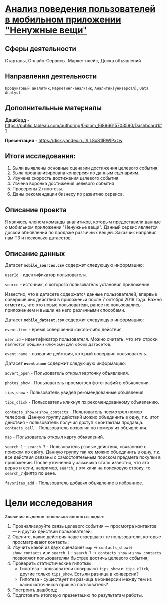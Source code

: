 # [Анализ поведения пользователей в мобильном приложении "Ненужные вещи"](https://github.com/BlackAkcel/Yandex.Praktikum/blob/main/Final/1_part/diplom.ipynb)
## Сферы деятельности
Стартапы, Онлайн-Сервисы, Маркет-плейс, Доска объявлений
## Направления деятельности
`Продуктовый аналитик`, `Маркетинг-аналитик`, `Аналитик(универсал)`, `Data Analyst`
## Дополнительные материалы

**Дашборд** - https://public.tableau.com/authoring/Diplom_16896615703590/Dashboard1#1

**Презентация** - https://disk.yandex.ru/i/LL8xS1IRWIPxzw

## Итоги исследования:
1. Были выявлены основные сценарии достижения целевого события.
2. Была проанализирована конверсия по данным сценариям.
3. Изучена скорость достижения целевого события.
4. Изчена воронка достижения целевого события
5. Проверены 2 гипотезы.
6. Даны рекомендации бизнесу по развитию сервиса. 

## Описание проекта

Я являюсь членом команды аналитиков, которым предоставили данные о мобильном приложении "Ненужные вещи". Данный сервис является доской объявлений по продаже различных вещей. Заказчик направил нам ТЗ и несколько датасетов.

## Описание данных

Датасет **`mobile_sources.csv`** содержит следующую информацию:

`userId` - идентификатор пользователя.

`source` - источник, с которого пользователь установил приложение  

Известно, что в датасете содержатся данные пользователей, впервые совершивших действия в
приложении после 7 октября 2019 года. Важно отметить, что это новые пользователи, ранее не пользовались приложением и вышли на него различными способами.

Датасет **`mobile_dataset.csv`** содержит следующую информацию:

`event.time` - время совершения какого-либо действия.

`user.id` - идентификатор пользователя. Можно считать, что эти строки являются общими ключами для обоих датасетов.

`event.name` - название действия, который совершил пользователь.

Датасет **`event.name`** содержит следующую информацию:

`advert_open` - Пользователь открыл карточку объявления.

`photos_show` - Пользователь просмотрел фотографий в объявлении.

`tips_show` - Пользователь увидел рекомендованные объявления.

`tips_click` - Пользователь кликнул по рекомендованному объявлению.

`contacts_show` и `show_contacts` - Пользователь посмотрел номер телефона. Данную группу действий можно объединить в одну, т.к. итог действия - пользователь получил доступ к контактам продавца.
`contacts_call` - Пользователь позвонил по номеру из объявления.

`map` - Пользователь открыл карту объявлений.

`search_1` - `search_7` - Пользователь разные действия, связанные с поиском по сайту. Данную группу так же можно объединить в одну, т.к. все действия связаны с самостоятельным поиском предмета покупки в приложении. После уточнения у заказчика стало известно, что это верно и если, например, `search_1` это клик на поисковую строку, то `search_7` филтр по цене. 

`favorites_add` - Пользователь добавил объявление в избранное.

# Цели исследования
Заказчик выделил несколько основных задач:

1. Проанализируйте связь целевого события — просмотра контактов — и других действий пользователей;
2. Оцените, какие действия чаще совершают те пользователи, которые просматривают контакты;
3. Изучить какой из двух сценариев `map` -> `contacts_show` и `show_contacts` или `search_1` - `search_7` -> `contacts_show` и `show_contacts` позволяют пользователям быстрее достичь целевого события;
4. Проверить статистические гипотезы:
    - Гипотеза - пользователи совершают `tips_show` и` tips_click`, другие только `tips_show`. Есть ли разница в конверсии?
    - Гипотеза - существует ли разница в конверсии между тем из каких источников пришел пользователь?
5. Построить дашборд;
6. Подготовить итоговую презентацию по результатам работы.
